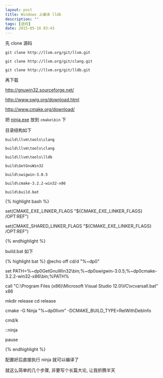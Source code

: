 ```yaml
---
layout: post
title: Windows 上编译 lldb
description: ""
tags: [逆向]
date: 2015-05-16 03:43
---
```


先 clone 源码

```git clone http://llvm.org/git/llvm.git```

```git clone http://llvm.org/git/clang.git```

```git clone http://llvm.org/git/lldb.git```

再下载

<http://gnuwin32.sourceforge.net/>

<http://www.swig.org/download.html>

<http://www.cmake.org/download/>

把 [ninja.exe]({{site.url}}/bin/Tools/ninja.exe) 放到 ```cmake\bin``` 下

目录结构如下

```build\llvm\tools\clang```

```build\llvm\tools\clang```

```build\llvm\tools\lldb```

```build\GetGnuWin32```

```build\swigwin-3.0.5```

```build\cmake-3.2.2-win32-x86```

```build\build.bat```

{% highlight bash %}

set(CMAKE_EXE_LINKER_FLAGS "${CMAKE_EXE_LINKER_FLAGS} /OPT:REF")

set(CMAKE_SHARED_LINKER_FLAGS "${CMAKE_EXE_LINKER_FLAGS} /OPT:REF")

{% endhighlight %}

build.bat 如下

{% highlight bat %}
@echo off
cd/d "%~dp0"

set PATH=%~dp0GetGnuWin32\bin;%~dp0swigwin-3.0.5;%~dp0cmake-3.2.2-win32-x86\bin;%PATH%

call "C:\Program Files (x86)\Microsoft Visual Studio 12.0\VC\vcvarsall.bat" x86

mkdir release
cd release

cmake -G Ninja "%~dp0llvm" -DCMAKE_BUILD_TYPE=RelWithDebInfo

cmd/k

::ninja

pause

{% endhighlight %}

配置好后直接执行 ninja 就可以编译了

就这么简单的几个步骤, 非要写个长篇大论, 让我折腾半天
